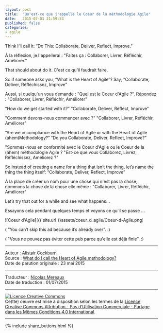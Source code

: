 ```yaml
---
layout: post
title:  "Qu'est-ce que j'appelle le Coeur de la méthodologie Agile"
date:   2015-07-01 21:59:53
published: false
categories: 
- agile
---
```


Think I’ll call it:
“Do This: Collaborate, Deliver, Reflect, Improve.”

À la réflexion, je l'appellerai :
"Faites ça : Collaborer, Livrer, Réfléchir, Améliorer."

That should about do it.
C'est ce qu'il faudrait faire.

So if someone asks you, “What is the Heart of Agile”? Say,
“Collaborate, Deliver, Réfléchissez, Improve”

Aussi, si quelqu'un vous demande : "Quel est le Coeur d'Agile ?". Répondez :
"Collaborer, Livrer, Réfléchir, Améliorer"

“How do we get started with it?”
“Collaborate, Deliver, Reflect, Improve”

"Comment devons-nous commencer avec ?"
"Collaborer, Livrer, Réfléchir, Améliorer"

“Are we in compliance with the Heart of Agile or with the Heart of Agile (ahem)Methodology?”
“Do you Collaborate, Deliver, Reflect, Improve?”

"Sommes-nous en conformité avec le Coeur d'Agile ou le Coeur de la (ahem) méthodologie Agile ?
"Est-ce que vous Collaborez, Livrez, Réfléchissez, Améliorez ?"

So instead of creating a name for a thing that isn’t the thing, let’s name the thing the thing itself:
“Collaborate, Deliver, Reflect, Improve”

À la place de créer un nom pour une chose qui n'est pas la chose, nommons la chose de la chose elle même :
"Collaborer, Livrer, Réfléchir, Améliorer"

Let’s try that out for a while and see what happens… 

Essayons cela pendant quelques temps et voyons ce qu'il se passe ...

![Coeur d'Agile]({{ site.url }}assets/coeur_d_agile/Coeur-d-Agile.png)

( “You can’t skip this ad because it’s already over”. :)

( "Vous ne pouvez pas éviter cette pub parce qu'elle est déjà finie". :)

---
Auteur : [Alistair Cockburn](http://alistair.cockburn.us/)  
Source : [What do I call the Heart of Agile methodology?](http://alistair.cockburn.us/What+do+I+call+the+Heart+of+Agile+methodology%3f)  
Date de parution originale : 23 mai 2015  

---
Traducteur : [Nicolas Mereaux](http://www.les-traducteurs-agiles.org/traducteurs/)  
Date de traduction : 01/07/2015  

---

<a rel="license" href="http://creativecommons.org/licenses/by-nc-sa/4.0/"><img alt="Licence Creative Commons" style="border-width:0" src="http://i.creativecommons.org/l/by-nc-sa/4.0/88x31.png" /></a><br />Ce(tte) oeuvre est mise à disposition selon les termes de la <a rel="license" href="http://creativecommons.org/licenses/by-nc-sa/4.0/">Licence Creative Commons Attribution - Pas d'Utilisation Commerciale - Partage dans les Mêmes Conditions 4.0 International</a>.

---

{% include share_buttons.html %}

